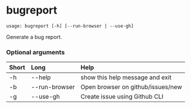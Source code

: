 <!-- THIS PART OF THIS FILE IS AUTOGENERATED. DO NOT MODIFY IT. See scripts/generate-docs.sh -->
# bugreport

```text
usage: bugreport [-h] [--run-browser | --use-gh]

```

Generate a bug report.
### Optional arguments

|Short|Long|Help|
| :--- | :--- | :--- |
|-h|--help|show this help message and exit|
|-b|--run-browser|Open browser on github/issues/new|
|-g|--use-gh|Create issue using Github CLI|

<!-- END OF AUTOGENERATED PART. Do not modify this line or the line below, they mark the end of the auto-generated part of the file. If you want to extend the documentation in a way which cannot easily be done by adding to the command help description, write below the following line. -->
<!-- ------------\>8---- ----\>8---- ----\>8------------ -->
